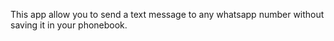 This app allow you to send a text message to any whatsapp number without saving it in your phonebook.
